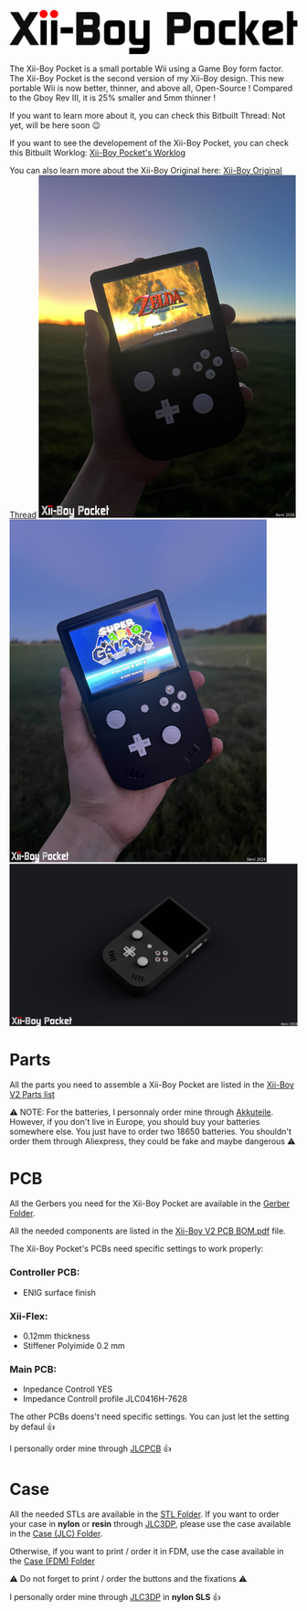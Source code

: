 <picture> <source media="(prefers-color-scheme: dark)" srcset="Images/XBP-Logo-Light.png"> <img src="Images/XBP-Logo-Dark.png"> </picture> 

The Xii-Boy Pocket is a small portable Wii using a Game Boy form factor. The Xii-Boy Pocket is the second version of my Xii-Boy design.
This new portable Wii is now better, thinner, and above all, Open-Source ! Compared to the Gboy Rev III, it is 25% smaller and 5mm thinner !

If you want to learn more about it, you can check this Bitbuilt Thread: Not yet, will be here soon 😉

If you want to see the developement of the Xii-Boy Pocket, you can check this Bitbuilt Worklog: [Xii-Boy Pocket's Worklog](https://bitbuilt.net/forums/index.php?threads/xii-boy-v2-xeniis-second-portable-wii.6374/)

You can also learn more about the Xii-Boy Original here: [Xii-Boy Original Thread](https://bitbuilt.net/forums/index.php?threads/the-xii-boy-xeniis-first-portable-wii.6327/)
<img src="Images/XBP-Zelda.jpg" width="450"/>
<img src="Images/XBP-Mario.jpg" width="450" />
<img src="Images/Xii-Boy Pocket.png" width="850"/>
# Parts
All the parts you need to assemble a Xii-Boy Pocket are listed in the [Xii-Boy V2 Parts list](https://github.com/Xenii1642/Xii-Boy-Pocket/blob/main/Xii-Boy%20V2%20Parts%20List.pdf)

⚠ NOTE: For the batteries, I personnaly order mine through [Akkuteile](https://akkuteile.de/). However, if you don't live in Europe, you should buy your batteries somewhere else.
You just have to order two 18650 batteries. You shouldn't order them through Aliexpress, they could be fake and maybe dangerous ⚠

# PCB
All the Gerbers you need for the Xii-Boy Pocket are available in the [Gerber Folder](https://github.com/Xenii1642/Xii-Boy-Pocket/tree/main/PCB%20Files/Gerber).

All the needed components are listed in the [Xii-Boy V2 PCB BOM.pdf](https://github.com/Xenii1642/Xii-Boy-Pocket/blob/main/Xii-Boy%20V2%20PCB%20BOM.pdf) file.

The Xii-Boy Pocket's PCBs need specific settings to work properly:

### **Controller PCB**:
- ENIG surface finish 
  
### **Xii-Flex**:
- 0.12mm thickness
- Stiffener Polyimide 0.2 mm
  
### **Main PCB**:
- Inpedance Controll YES
- Impedance Controll profile JLC0416H-7628

The other PCBs doens't need specific settings. You can just let the setting by defaul 👍

I personally order mine through [JLCPCB](https://jlcpcb.com/) 👍

# Case
All the needed STLs are available in the [STL Folder](https://github.com/Xenii1642/Xii-Boy-Pocket/tree/main/STL).
If you want to order your case in **nylon** or **resin** through [JLC3DP](https://jlc3dp.com/), please use the case available in the [Case (JLC) Folder](https://github.com/Xenii1642/Xii-Boy-Pocket/tree/main/STL/Case%20(JLC)).

Otherwise, if you want to print / order it in FDM, use the case available in the [Case (FDM) Folder](https://github.com/Xenii1642/Xii-Boy-Pocket/tree/main/STL/Case%20(FDM))

⚠ Do not forget to print / order the buttons and the fixations ⚠

I personally order mine through [JLC3DP](https://jlc3dp.com/) in **nylon SLS** 👍
